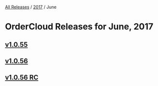 [All Releases](../../README.md) / [2017](../README.md) / June

# OrderCloud Releases for June, 2017

## [v1.0.55](v55.md)
## [v1.0.56](v56.md)
## [v1.0.56 RC](v58.md)
